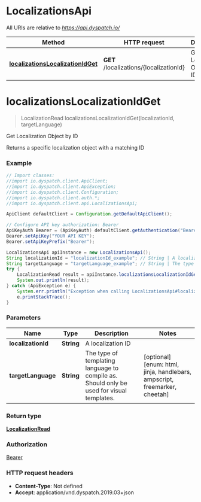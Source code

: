 # LocalizationsApi

All URIs are relative to *https://api.dyspatch.io/*

Method | HTTP request | Description
------------- | ------------- | -------------
[**localizationsLocalizationIdGet**](LocalizationsApi.md#localizationsLocalizationIdGet) | **GET** /localizations/{localizationId} | Get Localization Object by ID

<a name="localizationsLocalizationIdGet"></a>
# **localizationsLocalizationIdGet**
> LocalizationRead localizationsLocalizationIdGet(localizationId, targetLanguage)

Get Localization Object by ID

Returns a specific localization object with a matching ID

### Example
```java
// Import classes:
//import io.dyspatch.client.ApiClient;
//import io.dyspatch.client.ApiException;
//import io.dyspatch.client.Configuration;
//import io.dyspatch.client.auth.*;
//import io.dyspatch.client.api.LocalizationsApi;

ApiClient defaultClient = Configuration.getDefaultApiClient();

// Configure API key authorization: Bearer
ApiKeyAuth Bearer = (ApiKeyAuth) defaultClient.getAuthentication("Bearer");
Bearer.setApiKey("YOUR API KEY");
Bearer.setApiKeyPrefix("Bearer");

LocalizationsApi apiInstance = new LocalizationsApi();
String localizationId = "localizationId_example"; // String | A localization ID
String targetLanguage = "targetLanguage_example"; // String | The type of templating language to compile as. Should only be used for visual templates.
try {
    LocalizationRead result = apiInstance.localizationsLocalizationIdGet(localizationId, targetLanguage);
    System.out.println(result);
} catch (ApiException e) {
    System.err.println("Exception when calling LocalizationsApi#localizationsLocalizationIdGet");
    e.printStackTrace();
}
```

### Parameters

Name | Type | Description  | Notes
------------- | ------------- | ------------- | -------------
 **localizationId** | **String**| A localization ID |
 **targetLanguage** | **String**| The type of templating language to compile as. Should only be used for visual templates. | [optional] [enum: html, jinja, handlebars, ampscript, freemarker, cheetah]

### Return type

[**LocalizationRead**](LocalizationRead.md)

### Authorization

[Bearer](../README.md#Bearer)

### HTTP request headers

 - **Content-Type**: Not defined
 - **Accept**: application/vnd.dyspatch.2019.03+json

